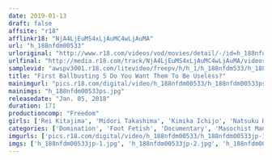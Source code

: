```yaml
---
date: 2019-01-13
draft: false
affsite: "r18"
afflinkr18: "NjA4LjEuMS4xLjAuMC4wLjAuMA"
url: "h_188nfdm00533"
urloriginal: "http://www.r18.com/videos/vod/movies/detail/-/id=h_188nfdm00533"
urlfinal: "http://media.r18.com/track/NjA4LjEuMS4xLjAuMC4wLjAuMA/videos/vod/movies/detail/-/id=h_188nfdm00533"
samplevid: "awspv3001.r18.com/litevideo/freepv/h/h_1/h_188nfdm533/h_188nfdm533_dmb_w.mp4"
title: "First Ballbusting 5 Do You Want Them To Be Useless?"
mainimgurl: "pics.r18.com/digital/video/h_188nfdm00533/h_188nfdm00533ps.jpg"
mainimgs: "h_188nfdm00533ps.jpg"
releasedate: "Jan. 05, 2018"
duration: 171
productioncomp: "Freedom"
girls: ['Rei Kitajima', 'Midori Takashima', 'Kimika Ichijo', 'Natsuku Hasegawa', 'Haruna Ikoma', 'Aya Miyazaki', 'Yumi Anno', 'Mizuki Hayakawa', 'Sara Saijo', 'Reina Sugano']
categories: ['Domination', 'Foot Fetish', 'Documentary', 'Masochist Man', 'Hi-Def']
imgurls: ['pics.r18.com/digital/video/h_188nfdm00533/h_188nfdm00533jp-1.jpg', 'pics.r18.com/digital/video/h_188nfdm00533/h_188nfdm00533jp-2.jpg', 'pics.r18.com/digital/video/h_188nfdm00533/h_188nfdm00533jp-3.jpg', 'pics.r18.com/digital/video/h_188nfdm00533/h_188nfdm00533jp-4.jpg', 'pics.r18.com/digital/video/h_188nfdm00533/h_188nfdm00533jp-5.jpg', 'pics.r18.com/digital/video/h_188nfdm00533/h_188nfdm00533jp-6.jpg', 'pics.r18.com/digital/video/h_188nfdm00533/h_188nfdm00533jp-7.jpg', 'pics.r18.com/digital/video/h_188nfdm00533/h_188nfdm00533jp-8.jpg', 'pics.r18.com/digital/video/h_188nfdm00533/h_188nfdm00533jp-9.jpg', 'pics.r18.com/digital/video/h_188nfdm00533/h_188nfdm00533jp-10.jpg', 'pics.r18.com/digital/video/h_188nfdm00533/h_188nfdm00533jp-11.jpg', 'pics.r18.com/digital/video/h_188nfdm00533/h_188nfdm00533jp-12.jpg', 'pics.r18.com/digital/video/h_188nfdm00533/h_188nfdm00533jp-13.jpg', 'pics.r18.com/digital/video/h_188nfdm00533/h_188nfdm00533jp-14.jpg', 'pics.r18.com/digital/video/h_188nfdm00533/h_188nfdm00533jp-15.jpg', 'pics.r18.com/digital/video/h_188nfdm00533/h_188nfdm00533jp-16.jpg', 'pics.r18.com/digital/video/h_188nfdm00533/h_188nfdm00533jp-17.jpg', 'pics.r18.com/digital/video/h_188nfdm00533/h_188nfdm00533jp-18.jpg', 'pics.r18.com/digital/video/h_188nfdm00533/h_188nfdm00533jp-19.jpg', 'pics.r18.com/digital/video/h_188nfdm00533/h_188nfdm00533jp-20.jpg']
imgs: ['h_188nfdm00533jp-1.jpg', 'h_188nfdm00533jp-2.jpg', 'h_188nfdm00533jp-3.jpg', 'h_188nfdm00533jp-4.jpg', 'h_188nfdm00533jp-5.jpg', 'h_188nfdm00533jp-6.jpg', 'h_188nfdm00533jp-7.jpg', 'h_188nfdm00533jp-8.jpg', 'h_188nfdm00533jp-9.jpg', 'h_188nfdm00533jp-10.jpg', 'h_188nfdm00533jp-11.jpg', 'h_188nfdm00533jp-12.jpg', 'h_188nfdm00533jp-13.jpg', 'h_188nfdm00533jp-14.jpg', 'h_188nfdm00533jp-15.jpg', 'h_188nfdm00533jp-16.jpg', 'h_188nfdm00533jp-17.jpg', 'h_188nfdm00533jp-18.jpg', 'h_188nfdm00533jp-19.jpg', 'h_188nfdm00533jp-20.jpg']
---
```


